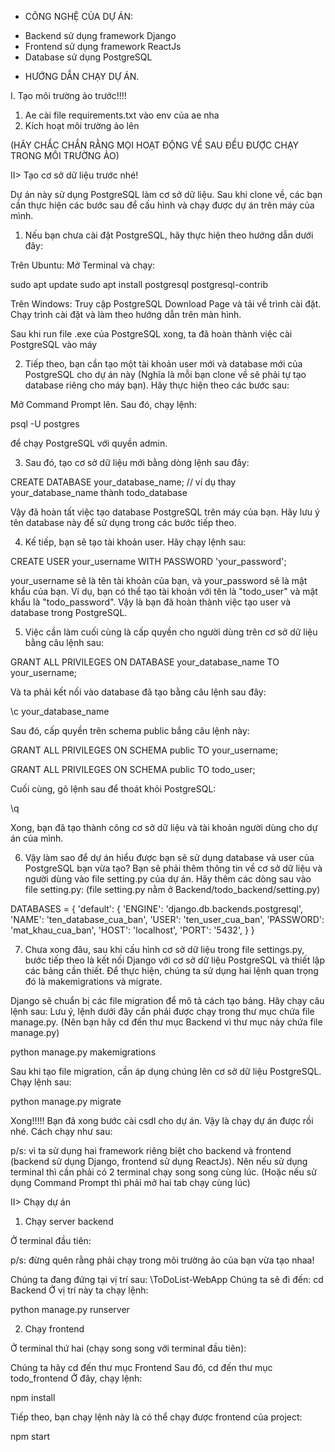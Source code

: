 * CÔNG NGHỆ CỦA DỰ ÁN:

- Backend sử dụng framework Django
- Frontend sử dụng framework ReactJs
- Database sử dụng PostgreSQL

* HƯỚNG DẪN CHẠY DỰ ÁN.

I. Tạo môi trường ảo trước!!!!

1. Ae cài file requirements.txt vào env của ae nha
2. Kích hoạt môi trường ảo lên 

(HÃY CHẮC CHẮN RẰNG MỌI HOẠT ĐỘNG VỀ SAU ĐỀU ĐƯỢC CHẠY TRONG MÔI TRƯỜNG ẢO)

II> Tạo cơ sở dữ liệu trước nhé!

Dự án này sử dụng PostgreSQL làm cơ sở dữ liệu. Sau khi clone về, các bạn cần thực hiện các bước sau để cấu hình và chạy được dự án trên máy của mình.

1. Nếu bạn chưa cài đặt PostgreSQL, hãy thực hiện theo hướng dẫn dưới đây:

Trên Ubuntu:
Mở Terminal và chạy:

sudo apt update
sudo apt install postgresql postgresql-contrib

Trên Windows:
Truy cập PostgreSQL Download Page và tải về trình cài đặt.
Chạy trình cài đặt và làm theo hướng dẫn trên màn hình.

Sau khi run file .exe của PostgreSQL xong, ta đã hoàn thành việc cài PostgreSQL vào máy

2. Tiếp theo, bạn cần tạo một tài khoản user mới và database mới của PostgreSQL cho dự án này (Nghĩa là mỗi bạn clone về sẽ phải tự tạo database riêng cho máy bạn). Hãy thực hiện theo các bước sau:

Mở Command Prompt lên. Sau đó, chạy lệnh: 

psql -U postgres 

để chạy PostgreSQL với quyền admin. 

3. Sau đó, tạo cơ sở dữ liệu mới bằng dòng lệnh sau đây:

CREATE DATABASE your_database_name; // ví dụ thay your_database_name thành todo_database

Vậy đã hoàn tất việc tạo database PostgreSQL trên máy của bạn. Hãy lưu ý tên database này để sử dụng trong các bước tiếp theo.

4. Kế tiếp, bạn sẽ tạo tài khoản user. Hãy chạy lệnh sau:

CREATE USER your_username WITH PASSWORD 'your_password';

your_username sẽ là tên tài khoản của bạn, và your_password sẽ là mật khẩu của bạn. Ví dụ, bạn có thể tạo tài khoản với tên là "todo_user" và mật khẩu là "todo_password". Vậy là bạn đã hoàn thành việc tạo user và database trong PostgreSQL.

5. Việc cần làm cuối cùng là cấp quyền cho người dùng trên cơ sở dữ liệu bằng câu lệnh sau:

GRANT ALL PRIVILEGES ON DATABASE your_database_name TO your_username;

Và ta phải kết nối vào database đã tạo bằng câu lệnh sau đây:

\c your_database_name

Sau đó, cấp quyền trên schema public bắng câu lệnh này:

GRANT ALL PRIVILEGES ON SCHEMA public TO your_username;

GRANT ALL PRIVILEGES ON SCHEMA public TO todo_user;

Cuối cùng, gõ lệnh sau để thoát khỏi PostgreSQL:

\q

Xong, bạn đã tạo thành công cơ sở dữ liệu và tài khoản người dùng cho dự án của mình.

6. Vậy làm sao để dự án hiểu được bạn sẽ sử dụng database và user của PostgreSQL bạn vừa tạo? 
Bạn sẽ phải thêm thông tin về cơ sở dữ liệu và người dùng vào file setting.py của dự án. Hãy thêm các dòng sau vào file setting.py:
(file setting.py nằm ở Backend/todo_backend/setting.py)

DATABASES = {
    'default': {
         'ENGINE': 'django.db.backends.postgresql',
         'NAME': 'ten_database_cua_ban',
         'USER': 'ten_user_cua_ban',
         'PASSWORD': 'mat_khau_cua_ban',
         'HOST': 'localhost',
         'PORT': '5432',
    }
}

7. Chưa xong đâu, sau khi cấu hình cơ sở dữ liệu trong file settings.py, bước tiếp theo là kết nối Django với cơ sở dữ liệu PostgreSQL và thiết lập các bảng cần thiết. Để thực hiện, chúng ta sử dụng hai lệnh quan trọng đó là makemigrations và migrate. 

Django sẽ chuẩn bị các file migration để mô tả cách tạo bảng. Hãy chạy câu lệnh sau:
Lưu ý, lệnh dưới đây cần phải được chạy trong thư mục chứa file manage.py.
(Nên bạn hãy cd đến thư mục Backend vì thư mục này chứa file manage.py)

python manage.py makemigrations

Sau khi tạo file migration, cần áp dụng chúng lên cơ sở dữ liệu PostgreSQL. Chạy lệnh sau:

python manage.py migrate

Xong!!!!! Bạn đã xong bước cài csdl cho dự án. Vậy là chạy dự án được rồi nhé. Cách chạy như sau:

p/s: vì ta sử dụng hai framework riêng biệt cho backend và frontend (backend sử dụng Django, frontend sử dụng ReactJs).
Nên nếu sử dụng terminal thì cần phải có 2 terminal chạy song song cùng lúc. (Hoặc nếu sử dụng Command Prompt thì phải mở hai tab
chạy cùng lúc)

II> Chạy dự án

1. Chạy server backend

Ở terminal đầu tiên:

p/s: đừng quên rằng phải chạy trong môi trường ảo của bạn vừa tạo nhaa!

Chúng ta đang đứng tại vị trí sau: \ToDoList-WebApp
Chúng ta sẽ đi đến: cd Backend
Ở vị trí này ta chạy lệnh:

python manage.py runserver

2. Chạy frontend

Ở terminal thứ hai (chạy song song với terminal đầu tiên):

Chúng ta hãy cd đến thư mục Frontend
Sau đó, cd đến thư mục todo_frontend
Ở đây, chạy lệnh:

npm install

Tiếp theo, bạn chạy lệnh này là có thể chạy được frontend của project:

npm start















